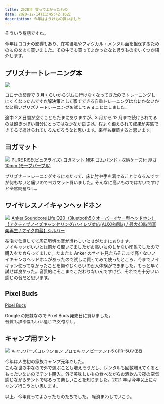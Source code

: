 ```yaml
---
title: 2020年 買ってよかったもの
date: 2020-12-14T11:45:42.162Z
description: 今年はようけもの買いました
---
```

そういう時期ですね。

今年はコロナの影響もあり、在宅環境やフィジカル・メンタル面を担保するためのものをよく買いました。その中でも買ってよかったなと思うものをいくつか紹介します。

## プリズナートレーニング本

[![](//ws-fe.amazon-adsystem.com/widgets/q?_encoding=UTF8&MarketPlace=JP&ASIN=B0746H85JW&ServiceVersion=20070822&ID=AsinImage&WS=1&Format=_SL250_&tag=shirokuro331-22)](https://www.amazon.co.jp/dp/B0746H85JW/ref=dp-kindle-redirect?_encoding=UTF8&btkr=1)

コロナの影響で 3 月くらいからジムに行けなくなってきたのでトレーニングしにくくなったんですが解決策として家でできる自重トレーニングはなにかないかなと思いプリズナートレーニングを試してみることにしました。

途中 2,3 日間が空くこともたまにありますが、3 月から 12 月まで続けられてるのは飽きっぽい自分にとってはなかなか良さげ。程よく鍛えられて成果が実感できてるで続けられているんだろうなと思います。来年も継続すると思います。

## ヨガマット

<a target="_blank"  href="https://www.amazon.co.jp/gp/product/B01N9WDLGY/ref=as_li_tl?ie=UTF8&camp=247&creative=1211&creativeASIN=B01N9WDLGY&linkCode=as2&tag=shirokuro331-22&linkId=807ff613c4aab2e612a2cb2aa11d4585"><img border="0" src="//ws-fe.amazon-adsystem.com/widgets/q?_encoding=UTF8&MarketPlace=JP&ASIN=B01N9WDLGY&ServiceVersion=20070822&ID=AsinImage&WS=1&Format=_SL250_&tag=shirokuro331-22" ></a><img src="//ir-jp.amazon-adsystem.com/e/ir?t=shirokuro331-22&l=am2&o=9&a=B01N9WDLGY" width="1" height="1" border="0" alt="" style="border:none !important; margin:0px !important;" /> <a target="_blank" href="https://www.amazon.co.jp/gp/product/B01N9WDLGY/ref=as_li_tl?ie=UTF8&camp=247&creative=1211&creativeASIN=B01N9WDLGY&linkCode=as2&tag=shirokuro331-22&linkId=cc8d09478f773435dfab07bb1ed9aaca">PURE RISE(ピュアライズ) ヨガマット NBR ゴムバンド・収納ケース付 厚さ10mm (モーブパープル)</a><img src="//ir-jp.amazon-adsystem.com/e/ir?t=shirokuro331-22&l=am2&o=9&a=B01N9WDLGY" width="1" height="1" border="0" alt="" style="border:none !important; margin:0px !important;" />

プリズナートレーニングするにあたって、床に肘や手を着けることになるんですが何もないと痛いのでヨガマット買いました。そんなに高いものではないですけど全然問題なし。

## ワイヤレスノイキャンヘッドホン

<a target="_blank"  href="https://www.amazon.co.jp/gp/product/B07X1VNMX6/ref=as_li_tl?ie=UTF8&camp=247&creative=1211&creativeASIN=B07X1VNMX6&linkCode=as2&tag=shirokuro331-22&linkId=c20f25daa865f2a1935f0e9828f3bf1d"><img border="0" src="//ws-fe.amazon-adsystem.com/widgets/q?_encoding=UTF8&MarketPlace=JP&ASIN=B07X1VNMX6&ServiceVersion=20070822&ID=AsinImage&WS=1&Format=_SL250_&tag=shirokuro331-22" ></a><img src="//ir-jp.amazon-adsystem.com/e/ir?t=shirokuro331-22&l=am2&o=9&a=B07X1VNMX6" width="1" height="1" border="0" alt="" style="border:none !important; margin:0px !important;" /> <a target="_blank" href="https://www.amazon.co.jp/gp/product/B07X1VNMX6/ref=as_li_tl?ie=UTF8&camp=247&creative=1211&creativeASIN=B07X1VNMX6&linkCode=as2&tag=shirokuro331-22&linkId=2169f1fb5c73525224d5b3a738586a21">Anker Soundcore Life Q20（Bluetooth5.0 オーバーイヤー型ヘッドホン）【アクティブノイズキャンセリング/ハイレゾ対応(AUX接続時) / 最大40時間音楽再生 / マイク内蔵】シルバー</a><img src="//ir-jp.amazon-adsystem.com/e/ir?t=shirokuro331-22&l=am2&o=9&a=B07X1VNMX6" width="1" height="1" border="0" alt="" style="border:none !important; margin:0px !important;" />

在宅で仕事してて周辺環境の音が煩わしいときがたまにあります。\
ノイキャンがいいとは前から聞いてましたがお高いものしかない印象でしたので購入をためらってました。たまたま Anker のサイト見たらそこまで高くないノイキャンのヘッドホンがあったので試しに買ってみて使ったところ、今までノイキャン使ってなかったことを悔やむくらいの没入体験ができました。もっと早く試せば良かった。音質的にそこまでこだわりないんですけど、それでも十分いい感じの音だと思います。

## Pixel Buds

<a href="https://store.google.com/jp/product/pixel_buds" target="_blank">Pixel Buds</a>

Google の奴隷なので Pixel Buds 発売日に買いました。\
音質も操作性もいい感じで文句なし。

## キャンプ用テント

<a target="_blank"  href="https://www.amazon.co.jp/gp/product/B0018CW34A/ref=as_li_tl?ie=UTF8&camp=247&creative=1211&creativeASIN=B0018CW34A&linkCode=as2&tag=shirokuro331-22&linkId=19fd7ee90ceb7cf392dd7378b4eeac47"><img border="0" src="//ws-fe.amazon-adsystem.com/widgets/q?_encoding=UTF8&MarketPlace=JP&ASIN=B0018CW34A&ServiceVersion=20070822&ID=AsinImage&WS=1&Format=_SL250_&tag=shirokuro331-22" ></a><img src="//ir-jp.amazon-adsystem.com/e/ir?t=shirokuro331-22&l=am2&o=9&a=B0018CW34A" width="1" height="1" border="0" alt="" style="border:none !important; margin:0px !important;" /> <a target="_blank" href="https://www.amazon.co.jp/gp/product/B0018CW34A/ref=as_li_tl?ie=UTF8&camp=247&creative=1211&creativeASIN=B0018CW34A&linkCode=as2&tag=shirokuro331-22&linkId=887d778d3dd152adb7bed337987611bd">キャンパーズコレクション プロモキャノピーテント5 CPR-5UV(BE)</a><img src="//ir-jp.amazon-adsystem.com/e/ir?t=shirokuro331-22&l=am2&o=9&a=B0018CW34A" width="1" height="1" border="0" alt="" style="border:none !important; margin:0px !important;" />

今年は人生初の家族キャンプ元年でした。\
こんな世の中なので外で遊ぶことも増えそうだし、レンタルも回数増えてくるともったいないのでテント購入。外で美味しいもの食べながらお酒飲んで夜の空気感じながらテントで寝るって楽しいことを知りました。2021 年は今年以上にキャンプ行こうとい思います。

以上、今年買ってよかったものたちでした。 経済まわしていこう。
